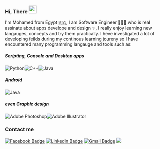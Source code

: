 ### Hi, There  <img src="https://media.giphy.com/media/hvRJCLFzcasrR4ia7z/giphy.gif" width="25px">
I'm Mohamed from Egypt 🇪🇬, I am Software Engineer 👨🏻‍💻 who is real assinate about apps develope and design ✨, I really enjoy learning new langauges, concepts and try them practically. I heve investigated a lot of developing feilds during my continous learning joureny so I have encountered many programming langauge and tools such as:




##### Scripting, Console and Desktop apps
![Python](https://img.shields.io/badge/python-%2314354C.svg?style=for-the-badge&logo=python&logoColor=white)![C++](https://img.shields.io/badge/c++-%2300599C.svg?style=for-the-badge&logo=c%2B%2B&logoColor=white)![Java](https://img.shields.io/badge/java-%23ED8B00.svg?style=for-the-badge&logo=java&logoColor=white)
##### Android
![Java](https://img.shields.io/badge/java-%23ED8B00.svg?style=for-the-badge&logo=java&logoColor=white)

##### even Graphic design
![Adobe Photoshop](https://img.shields.io/badge/adobephotoshop-%2331A8FF.svg?style=for-the-badge&logo=adobephotoshop&logoColor=white)![Adobe Illustrator](https://img.shields.io/badge/adobeillustrator-%23FF9A00.svg?style=for-the-badge&logo=adobeillustrator&logoColor=white)







### Contact me 

[![Facebook Badge](https://img.shields.io/badge/-Mohamed_A-blue?style=plastic&logo=Facebook&logoColor=white&link=https://www.facebook.com/huda.alhabib.7/)](https://www.facebook.com/huda.alhabib.7/) [![Linkedin Badge](https://img.shields.io/badge/-Mohamed-blue?style=plastic&logo=Linkedin&logoColor=white&link=https://www.linkedin.com/in/mohamed-atta-ibrahim-3a88451b6/)](https://www.linkedin.com/in/mohamed-atta-ibrahim-3a88451b6/) [![Gmail Badge](https://img.shields.io/badge/-Send_Email-c14438?style=plastic&logo=Gmail&logoColor=white&link=mailto:mimo.007007@gmail.com)](mimo.007007@gmail.com) ![](https://visitor-badge.glitch.me/badge?page_id=Mohamed-A-I.Mohamed-A-I)




<!--
**Mohamed-A-I/Mohamed-A-I** is a ✨ _special_ ✨ repository because its `README.md` (this file) appears on your GitHub profile.

Here are some ideas to get you started:

- 🔭 I’m currently working on ...
- 🌱 I’m currently learning ...
- 👯 I’m looking to collaborate on ...
- 🤔 I’m looking for help with ...
- 💬 Ask me about ...
- 📫 How to reach me: ...
- 😄 Pronouns: ...
- ⚡ Fun fact: ...
-->
